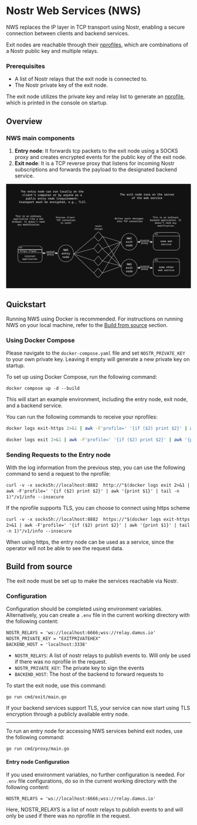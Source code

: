 # Nostr Web Services (NWS)


NWS replaces the IP layer in TCP transport using Nostr, enabling a secure connection between
clients and backend services.

Exit nodes are reachable through their [nprofiles](https://nostr-nips.com/nip-19), which are combinations of a Nostr public key and multiple relays.

### Prerequisites

- A list of Nostr relays that the exit node is connected to.
- The Nostr private key of the exit node.

The exit node utilizes the private key and relay list to generate an [nprofile](https://nostr-nips.com/nip-19), which is printed in the console on startup.

## Overview

### NWS main components

1. **Entry node**: It forwards tcp packets to the exit node using a SOCKS proxy and creates encrypted events for the public key of the exit node.
2. **Exit node**: It is a TCP reverse proxy that listens for incoming Nostr subscriptions and forwards the payload to the designated backend service.

<img src="nws.png" width="900"/>

## Quickstart

Running NWS using Docker is recommended. For instructions on running NWS on your local machine, refer to the [Build from source](#build-from-source) section.

### Using Docker Compose

Please navigate to the `docker-compose.yaml` file and set `NOSTR_PRIVATE_KEY` to your own private key.
Leaving it empty will generate a new private key on startup.

To set up using Docker Compose, run the following command:
```
docker compose up -d --build
```

This will start an example environment, including the entry node, exit node, and a backend service.

You can run the following commands to receive your nprofiles:

```bash
docker logs exit-https 2>&1 | awk -F'profile=' '{if ($2) print $2}' | awk '{print $1}'
```
```bash
docker logs exit 2>&1 | awk -F'profile=' '{if ($2) print $2}' | awk '{print $1}`
```

### Sending Requests to the Entry node

With the log information from the previous step, you can use the following command to send a request to the nprofile:

```
curl -v -x socks5h://localhost:8882  http://"$(docker logs exit 2>&1 | awk -F'profile=' '{if ($2) print $2}' | awk '{print $1}' | tail -n 1)"/v1/info --insecure
```

If the nprofile supports TLS, you can choose to connect using https scheme

```
curl -v -x socks5h://localhost:8882  https://"$(docker logs exit-https 2>&1 | awk -F'profile=' '{if ($2) print $2}' | awk '{print $1}' | tail -n 1)"/v1/info --insecure
```

When using https, the entry node can be used as a service, since the operator will not be able to see the request data.

## Build from source

The exit node must be set up to make the services reachable via Nostr.

### Configuration

Configuration should be completed using environment variables.
Alternatively, you can create a `.env` file in the current working directory with the following content:
```
NOSTR_RELAYS = 'ws://localhost:6666;wss://relay.damus.io'
NOSTR_PRIVATE_KEY = "EXITPRIVATEHEX"
BACKEND_HOST = 'localhost:3338'
```

- `NOSTR_RELAYS`: A list of nostr relays to publish events to. Will only be used if there was no nprofile in the
  request.
- `NOSTR_PRIVATE_KEY`: The private key to sign the events
- `BACKEND_HOST`: The host of the backend to forward requests to

To start the exit node, use this command:

```
go run cmd/exit/main.go
```

If your backend services support TLS, your service can now start using TLS encryption through a publicly available entry node.

---

To run an entry node for accessing NWS services behind exit nodes, use the following command:
```
go run cmd/proxy/main.go
```

#### Entry node Configuration

If you used environment variables, no further configuration is needed.
For `.env` file configurations, do so in the current working directory with the following content:

```
NOSTR_RELAYS = 'ws://localhost:6666;wss://relay.damus.io'
```

Here, NOSTR_RELAYS is a list of nostr relays to publish events to and will only be used if there was no nprofile in the request.